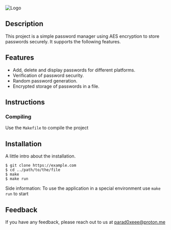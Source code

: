 ![Logo](https://i.ibb.co/CWMtyGY/Screenshot-2024-10-19-at-7-41-55-PM.png)

## Description
This project is a simple password manager using AES encryption to store passwords securely. It supports the following features.

## Features

- Add, delete and display passwords for different platforms.
- Verification of password security.
- Random password generation.
- Encrypted storage of passwords in a file.

## Instructions
### Compiling
Use the `Makefile` to compile the project

## Installation

A little intro about the installation. 
```
$ git clone https://example.com
$ cd ../path/to/the/file
$ make
$ make run
```
Side information: To use the application in a special environment use ```make run``` to start

## Feedback

If you have any feedback, please reach out to us at parad0xeee@proton.me

